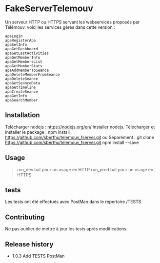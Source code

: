 ﻿ FakeServerTelemouv
====================

Un serveur HTTP ou HTTPS servant les webservices proposés par Télémouv.
voici les services gérés dans cette version :

	apaLogin
    apaRegisterApa
	apaSetInfo
	apaGetDashboard
	apaGetLastActivities
	apaGetMemberInfo
	apaGetMembersList
	apaGetMemberStats
	apaAddMemberToSeance
	apaDeleteMemberFromSeance
	apaDeleteSeance
	apaGetSeanceData
	apaGetTimeline
	apaCreateSeance
	apaGetInfo
	apaSearchMember

## Installation

Télécharger nodejs : https://nodejs.org/en/
Installer nodejs.
Télécharger et Installer le package : npm install https://github.com/sberthu/telemouv_fserver.git
ou 
Séparément : 
git clone https://github.com/sberthu/telemouv_fserver.git
npm install --save


## Usage

>run_dev.bat pour un usage en HTTP
>run_prod.bat pour un usage en HTTPS

## tests

Les tests ont été effectués avec PostMan dans le répertoire /TESTS

## Contributing

Ne pas oublier de mettre à jour les tests après modifications.

## Release history

* 1.0.3 Add TESTS PostMan




